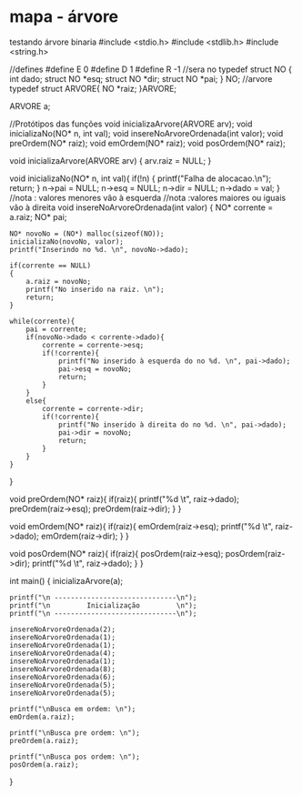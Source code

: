 # mapa - árvore
testando árvore binaria 
#include <stdio.h>
#include <stdlib.h>
#include <string.h>

//defines
#define E 0
#define D 1
#define R -1
//sera no
typedef struct NO {
	int dado;
	struct NO *esq;
	struct NO *dir;
	struct NO *pai;
} NO;
//arvore
typedef struct ARVORE{
	NO *raiz;
}ARVORE;

ARVORE a;

//Protótipos das funções
void inicializaArvore(ARVORE arv);
void inicializaNo(NO* n, int val);
void insereNoArvoreOrdenada(int valor);
void preOrdem(NO* raiz);
void emOrdem(NO* raiz);
void posOrdem(NO* raiz);

void inicializaArvore(ARVORE arv)
{
	arv.raiz = NULL;
}

void inicializaNo(NO* n, int val){
	if(!n)
	{
		printf("Falha de alocacao.\n");
		return;
	}
	n->pai = NULL;
	n->esq = NULL;
	n->dir = NULL;
	n->dado = val;
}
//nota : valores menores  vão à esquerda
//nota :valores maiores ou iguais vão à direita
void insereNoArvoreOrdenada(int valor)
{
	NO* corrente = a.raiz;
	NO* pai;

	NO* novoNo = (NO*) malloc(sizeof(NO));
	inicializaNo(novoNo, valor);
	printf("Inserindo no %d. \n", novoNo->dado);
	
	if(corrente == NULL)
	{
		a.raiz = novoNo;
		printf("No inserido na raiz. \n");
		return;
	}
	
	while(corrente){
		pai = corrente;
		if(novoNo->dado < corrente->dado){
			corrente = corrente->esq;
			if(!corrente){
				printf("No inserido à esquerda do no %d. \n", pai->dado);
				pai->esq = novoNo;
				return;
			}
		}
		else{
			corrente = corrente->dir;
			if(!corrente){
				printf("No inserido à direita do no %d. \n", pai->dado);
				pai->dir = novoNo;
				return;
			}
		}
	}
}

void preOrdem(NO* raiz){
	if(raiz){
		printf("%d \t", raiz->dado);
		preOrdem(raiz->esq);
		preOrdem(raiz->dir);
	}
}

void emOrdem(NO* raiz){
	if(raiz){
		emOrdem(raiz->esq);
		printf("%d \t", raiz->dado);
		emOrdem(raiz->dir);
	}
}

void posOrdem(NO* raiz){
	if(raiz){
		posOrdem(raiz->esq);
		posOrdem(raiz->dir);
		printf("%d \t", raiz->dado);
	}
}

int main()
{
	inicializaArvore(a);
	
	printf("\n ------------------------------\n");
	printf("\n         Inicialização         \n");
	printf("\n ------------------------------\n");
	
	insereNoArvoreOrdenada(2);
	insereNoArvoreOrdenada(1);
	insereNoArvoreOrdenada(1);
	insereNoArvoreOrdenada(4);
	insereNoArvoreOrdenada(1);
	insereNoArvoreOrdenada(8);
	insereNoArvoreOrdenada(6);
    insereNoArvoreOrdenada(5);
    insereNoArvoreOrdenada(5);
	
	printf("\nBusca em ordem: \n");
	emOrdem(a.raiz);
	
	printf("\nBusca pre ordem: \n");
	preOrdem(a.raiz);
	
	printf("\nBusca pos ordem: \n");
	posOrdem(a.raiz);
}

